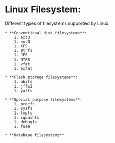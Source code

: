 # Linux Filesystem:

Different types of filesystems supported by Linux:

    * **Conventional disk filesystems**:
        1. ext3
        1. ext4
        1. XFS
        1. Btrfs
        1. JFS
        1. NTFS
        1. vfat
        1. exfat

    * **Flash storage filesystems**:
        1. ubifs
        1. jffs2
        1. yaffs

    * **Special purpose filesystems**:
        1. procfs
        1. sysfs
        1. tmpfs
        1. squashfs
        1. debugfs
        1. fuse

    * **Database filesystems**
